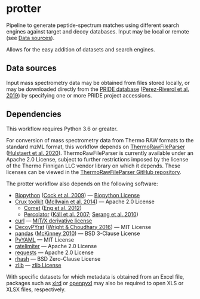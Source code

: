 # protter

Pipeline to generate peptide-spectrum matches using different
search engines against target and decoy databases. Input may
be local or remote (see [Data sources](#data-sources)).

Allows for the easy addition of datasets and search engines.

## Data sources

Input mass spectrometry data may be obtained from files stored locally,
or may be downloaded directly from the
[PRIDE database](https://www.ebi.ac.uk/pride/)
([Perez-Riverol et al. 2019](https://doi.org/10.1093/nar/gky1106))
by specifying one or more PRIDE project accessions.

## Dependencies

This workflow requires Python 3.6 or greater.

For conversion of mass spectrometry data from Thermo RAW
formats to the standard mzML format, this workflow depends on
[ThermoRawFileParser](https://github.com/compomics/ThermoRawFileParser)
([Hulstaert et al. 2020](https://doi.org/10.1021/acs.jproteome.9b00328)).
ThermoRawFileParser is currently available under an Apache 2.0 License,
subject to further restrictions imposed by the license of the Thermo
Finnigan LLC vendor library on which it depends. These licenses can be
viewed in the [ThermoRawFileParser GitHub repository](
https://github.com/compomics/ThermoRawFileParser).

The protter workflow also depends on the following software:

- [Biopython](https://biopython.org/)
  ([Cock et al. 2009](https://doi.org/10.1093/bioinformatics/btp163))
  — [Biopython License](https://github.com/biopython/biopython/blob/master/LICENSE.rst)
- [Crux toolkit](https://crux.ms/)
  ([McIlwain et al. 2014](https://doi.org/10.1021/pr500741y))
  — Apache 2.0 License
  * [Comet](https://crux.ms/commands/comet.html)
    ([Eng et al. 2012](https://doi.org/10.1002/pmic.201200439))
  * [Percolator](https://crux.ms/commands/percolator.html)
    ([Käll et al. 2007](https://doi.org/10.1038/nmeth1113);
    [Serang et al. 2010](https://doi.org/10.1021/pr100594k))
- [curl](https://curl.se)
  — [MIT/X derivative license](http://curl.haxx.se/docs/copyright.html)
- [DecoyPYrat](https://anaconda.org/bioconda/decoypyrat)
  ([Wright & Choudhary 2016](https://doi.org/10.4172/jpb.1000404))
  — MIT License
- [pandas](https://pandas.pydata.org/)
  ([McKinney 2010](https://doi.org/10.25080/Majora-92bf1922-00a))
  — BSD 3-Clause License
- [PyYAML](https://pyyaml.org)
  — MIT License
- [ratelimiter](https://github.com/RazerM/ratelimiter)
  — Apache 2.0 License
- [requests](https://requests.readthedocs.io/en/master/)
  — Apache 2.0 License
- [rhash](https://github.com/rhash/RHash)
  — BSD Zero-Clause License
- [zlib](http://www.zlib.net)
  — [zlib License](http://www.zlib.net/zlib_license.html)

With specific datasets for which metadata is obtained from an Excel
file, packages such as [xlrd](https://pypi.org/project/xlrd/) or
[openpyxl](https://openpyxl.readthedocs.io/en/stable/) may also
be required to open XLS or XLSX files, respectively.